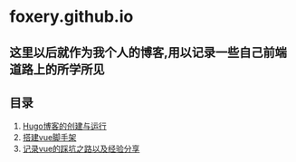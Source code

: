 # foxery.github.io  

## 这里以后就作为我个人的博客,用以记录一些自己前端道路上的所学所见
## 目录
1. [Hugo博客的创建与运行](https://foxery.github.io/2018/02/hugo%E5%8D%9A%E5%AE%A2%E7%9A%84%E5%88%9B%E5%BB%BA%E4%B8%8E%E8%BF%90%E8%A1%8C/)  
2. [搭建vue脚手架](https://foxery.github.io/2018/02/%E6%90%AD%E5%BB%BAvue%E8%84%9A%E6%89%8B%E6%9E%B6/)  
3. [记录vue的踩坑之路以及经验分享](https://foxery.github.io/2018/02/%E8%AE%B0%E5%BD%95vue%E7%9A%84%E8%B8%A9%E5%9D%91%E4%B9%8B%E8%B7%AF%E4%BB%A5%E5%8F%8A%E7%BB%8F%E9%AA%8C%E5%88%86%E4%BA%AB/)
